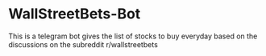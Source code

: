 # WallStreetBets-Bot
This is a telegram bot gives the list of stocks to buy everyday based on the discussions on the subreddit r/wallstreetbets
